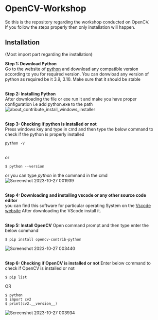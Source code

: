 # OpenCV-Workshop
So this is the repository regarding the workshop conducted on OpenCV. <br>
If you follow the steps properly then only installation will happen.

## Installation
(Most import part regarding the installation)

**Step 1: Download Python** <br>
Go to the website of [python](https://www.python.org/downloads/) and download any compatible version according to you for required version. You can donwload any version of python as required be it 3.9, 3.10. Make sure that it should be stable<br><br>

**Step 2: Installing Python** <br>
After downloading the file or exe run it and make you have proper configuration i.e add python.exe to the path
![about_contribute_install_windows_installer](https://github.com/Team-Raptors/OpenCV-Workshop/assets/68473120/c2a5ca2a-8a1f-44a6-9651-4dacc456c505)<br><br>

**Step 3: Checking if python is installed or not** <br>
Press windows key and type in cmd and then type the below command to check if the python is properly installed
````shell
python -V
````
<br>or
````shell
$ python --version
````
or you can type _python_ in the command in the cmd
![Screenshot 2023-10-27 001939](https://github.com/Team-Raptors/OpenCV-Workshop/assets/68473120/49ce88ed-cb11-49e4-857d-f4055ff237fc)<br><br>

**Step 4: Downloading and installing vscode or any other source code editor** <br>
you can find this software for particular operating System on the [Vscode website](https://code.visualstudio.com/Download)
After downloading the VScode install it. <br><br>

**Step 5: Install OpenCV**
Open command prompt and then type enter the below command
````shell
$ pip install opencv-contrib-python
````
![Screenshot 2023-10-27 003440](https://github.com/Team-Raptors/OpenCV-Workshop/assets/68473120/e9a243a4-da1b-43b2-95c7-5e433c952cd0) <br><br>

**Step 6: Checking if OpenCV is installed or not**
Enter below command to check if OpenCV is installed or not
````shell
$ pip list
````
OR
````shell
$ python
$ import cv2
$ print(cv2.__version__)
````
![Screenshot 2023-10-27 003934](https://github.com/Team-Raptors/OpenCV-Workshop/assets/68473120/253a36ba-b040-41eb-9655-a9376a4409f9)
